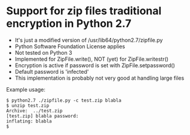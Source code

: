 # Support for zip files traditional encryption in Python 2.7

- It's just a modified version of /usr/lib64/python2.7/zipfile.py
- Python Software Foundation License applies
- Not tested on Python 3
- Implemented for ZipFile.write(), NOT (yet) for ZipFile.writestr()
- Encryption is active if password is set with ZipFile.setpassword()
- Default password is 'infected'
- This implementation is probably not very good at handling large files

Example usage:
	
	$ python2.7 ./zipfile.py -c test.zip blabla
	$ unzip test.zip
	Archive:  ../test.zip
	[test.zip] blabla password:
  	inflating: blabla
	$

